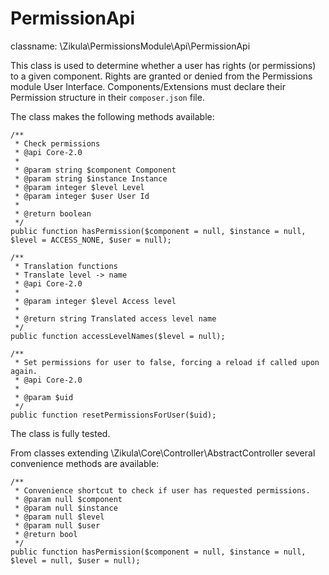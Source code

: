 PermissionApi
=============

classname: \Zikula\PermissionsModule\Api\PermissionApi

This class is used to determine whether a user has rights (or permissions) to a given component. Rights are granted
or denied from the Permissions module User Interface. Components/Extensions must declare their Permission structure in
their `composer.json` file.

The class makes the following methods available:

    /**
     * Check permissions
     * @api Core-2.0
     *
     * @param string $component Component
     * @param string $instance Instance
     * @param integer $level Level
     * @param integer $user User Id
     *
     * @return boolean
     */
    public function hasPermission($component = null, $instance = null, $level = ACCESS_NONE, $user = null);

    /**
     * Translation functions
     * Translate level -> name
     * @api Core-2.0
     *
     * @param integer $level Access level
     *
     * @return string Translated access level name
     */
    public function accessLevelNames($level = null);

    /**
     * Set permissions for user to false, forcing a reload if called upon again.
     * @api Core-2.0
     *
     * @param $uid
     */
    public function resetPermissionsForUser($uid);

The class is fully tested.

From classes extending \Zikula\Core\Controller\AbstractController several convenience methods are available:

    /**
     * Convenience shortcut to check if user has requested permissions.
     * @param null $component
     * @param null $instance
     * @param null $level
     * @param null $user
     * @return bool
     */
    public function hasPermission($component = null, $instance = null, $level = null, $user = null);

